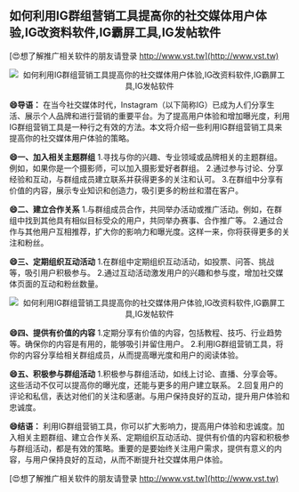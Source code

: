## **如何利用IG群组营销工具提高你的社交媒体用户体验,IG改资料软件,IG霸屏工具,IG发帖软件**

[😍想了解推广相关软件的朋友请登录 http://www.vst.tw](http://www.vst.tw)

 <center><img src="https://vst.tw/MP4/tuiguang/png/8.png" alt="如何利用IG群组营销工具提高你的社交媒体用户体验,IG改资料软件,IG霸屏工具,IG发帖软件"></center>

**😄导语：**
在当今社交媒体时代，Instagram（以下简称IG）已成为人们分享生活、展示个人品牌和进行营销的重要平台。为了提高用户体验和增加曝光度，利用IG群组营销工具是一种行之有效的方法。本文将介绍一些利用IG群组营销工具来提高你的社交媒体用户体验的策略。

**😄一、加入相关主题群组**
1.寻找与你的兴趣、专业领域或品牌相关的主题群组。例如，如果你是一个摄影师，可以加入摄影爱好者群组。
2.通过参与讨论、分享经验和互动，与群组成员建立联系并获得更多的关注和认可。
3.在群组中分享有价值的内容，展示专业知识和创造力，吸引更多的粉丝和潜在客户。

**😄二、建立合作关系**
1.与群组成员合作，共同举办活动或推广活动。例如，在群组中找到其他具有相似目标受众的用户，共同举办赛事、合作推广等。
2.通过合作与其他用户互相推荐，扩大你的影响力和曝光度。这样一来，你将获得更多的关注和粉丝。

**😄三、定期组织互动活动**
1.在群组中定期组织互动活动，如投票、问答、挑战等，吸引用户积极参与。
2.通过互动活动激发用户的兴趣和参与度，增加社交媒体页面的互动和粉丝数量。

 <center><img src="https://vst.tw/MP4/tuiguang/png/1.png" alt="如何利用IG群组营销工具提高你的社交媒体用户体验,IG改资料软件,IG霸屏工具,IG发帖软件"></center>

**😄四、提供有价值的内容**
1.定期分享有价值的内容，包括教程、技巧、行业趋势等。确保你的内容是有用的，能够吸引并留住用户。
2.利用IG群组营销工具，将你的内容分享给相关群组成员，从而提高曝光度和用户的阅读体验。

**😄五、积极参与群组活动**
1.积极参与群组活动，如线上讨论、直播、分享会等。这些活动不仅可以提高你的曝光度，还能与更多的用户建立联系。
2.回复用户的评论和私信，表达对他们的关注和感谢。与用户保持良好的互动，提升用户体验和忠诚度。

**😄结语：**
利用IG群组营销工具，你可以扩大影响力，提高用户体验和忠诚度。加入相关主题群组、建立合作关系、定期组织互动活动、提供有价值的内容和积极参与群组活动，都是有效的策略。重要的是要始终关注用户需求，提供有意义的内容，与用户保持良好的互动，从而不断提升社交媒体用户体验。

[😍想了解推广相关软件的朋友请登录 http://www.vst.tw](http://www.vst.tw)




